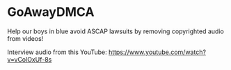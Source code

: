 # GoAwayDMCA
Help our boys in blue avoid ASCAP lawsuits by removing copyrighted audio from videos!

Interview audio from this YouTube: https://www.youtube.com/watch?v=vColOxUf-8s
